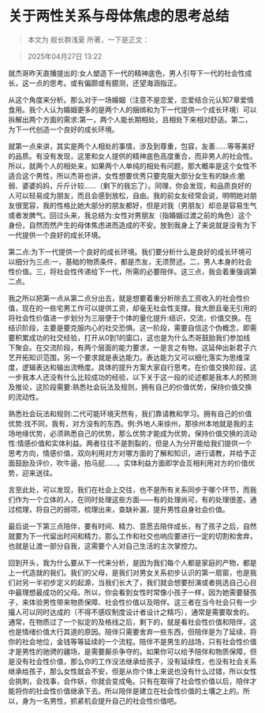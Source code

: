 # 关于两性关系与母体焦虑的思考总结


> 本文为 舰长群浅夏 所著，一下是正文：

> 2025年04月27日 13:22



就杰哥昨天直播提出的:女人塑造下一代的精神底色，男人引导下一代的社会性成长，这一点的思考。或有偏颇或有臆测，还望海涵指正。



从这个角度来分析。那么对于一场婚姻（注意不是恋爱，恋爱结合元认知7章爱情食用。我个人认为婚姻更多的是两个人的捆绑和为下一代提供一个成长环境）可以拆解出两个方面的需求:第一，两个人能长期相处，且相处下来相对舒适。第二，为下一代创造一个良好的成长环境。



就第一点来讲，其实是两个人相处的事情，涉及到尊重，包容，友善……等等美好的品质。有没有发现，这里和女人提供的精神底色高度重合，而非男人的社会性。所以，就两个人的相处来，如果两个人单纯的相处有问题，那大概率是这个女性不适合这个男性，所以杰哥也讲，女性想要优秀只要克服大部分女生有的缺点:脆弱、婆婆妈妈，斤斤计较……（剩下的我忘了）。同理，你会发现，和品质良好的人可以轻易成为朋友，而且会感到放松，自由。我的前女友经常会说，明明她对朋友很宽容，我的性格比她大部分的朋友都好，但是对我（男朋友）却总是容易生气或者发脾气。回过头来，我总结为:女性对男朋友（指婚姻过渡之前的角色）这个身份，自然而然产生的母体焦虑进而造成的不安。放到我身上了来说就是没有为下一代提供一个良好的成长环境。



第二点:为下一代提供一个良好的成长环境。我们要分析什么是良好的成长环境可以细分为三点:一，基础的物质条件，都是杰友，无须赘述。二，男人本身的社会性价值。三，将社会性传递给下一代，所需的必要陪伴。这三点，我会着重强调第二点。



我之所以把第一点从第二点分出去，就是想要着重分析除去工资收入的社会性价值，现在的一些宅男工作可以提供工资，却毫无社会性支撑。我大胆且毫无引用的将社会性价值进一步划分为三层便于个体的量化提升:结识，交流，价值交换。在结识阶段，主要是要克服内心的社交恐惧。这一阶段，需要自信这个伪概念，即需要积累成功的社交经验，打开从0到1的窗口，这也是为什么杰哥鼓励我们参加线下聚会。在交流阶段，有两个层面的能力要求，一是言之有物，这延伸出新君子六艺开拓知识范围，另一个要求就是表达能力。表达能力又可以细化落实为思维深度，逻辑表达和输出流畅度。具体的提升方案大家自行思考。在价值交换阶段，这一步我本人还没有什么比较成功的经验，以下关于这一段的论述都是我本人的预测及推论，这阶段需要:熟悉社会玩法及规则，拥有自己的价值优势，保持价值交换的流动性。



熟悉社会玩法和规则:二代可能环境天然有，我们靠请教和学习。拥有自己的价值优势:找不同，我有，对方没有的东西。例:外地人来徐州，那徐州本地就是我的主场地缘优势，必须熟悉自己的优势，那么优势才能成为优势。保持价值交换的流动性:情感价值和实体利益。两者往往不是割裂的，但是人为分开能给我们提供一个思考方向，情感价值，双向利用对方对哪方面的了解和知识，进行请教，并给予正面鼓励及评价，吹牛逼，拍马屁……。实体利益方面即学会互相利用对方的价值优势，迎来送往。

言至此处，可以发现，我们在社会上交往，也不是所有关系同步于哪个环节，而我们作为一个立体的人，在同时处理这些方面——有的处理尚可，有的处理很差。通过梳理，将自己的弱项，梳理出来，查缺补漏，提升男性自身社会价值。



最后说一下第三点陪伴，要有时间、精力、意愿去陪伴成长，有了孩子之后，自然就要为下一代留出时间和精力，那么工作和社交也响应要进行一定的切割和舍弃，也就是让渡一部分自我，这需要个人对自己生活的主次掌控力。



回到开头，我为什么要从下一代来分析，是因为我们每个人都是家庭的产物，都是上一代造就的我们。我们的父母，是我们对男女关系初步认识的第一扇窗，也是我们对另一半初步定义的起源，当我们长大了，我们就会想要扮演或者挑选自己心目中最理想最成功的父母。所以，你会看到女性时常像小孩子一样，因为她需要替孩子，来体验男性带来物质保障、社会性价值以及陪伴。这三者在当今社会只有一少撮人可以同时达成的（不得不感叹制度设计者设计之精巧），通常是需要取舍的。通常，在物质过了一个拟定的及格线之后，剩下的，就是看社会性价值和陪伴，这也是情绪价值大行其道的原因。陪伴只需要舍弃一些东西，但陪伴是为了延续，将你的社会地位，金钱等等延续的一个流程。陪伴不是男生的战场，只有社会性价值才是男性的驰骋的疆场，是需要厮杀争夺的。如果你可以给予陪伴和物质保障，但是没有社会性价值，那么你的工作没法继承给孩子，没有延续性，也没有社会关系继承给孩子，那么女性就会不安，但是从你个体上来说也没有什么过错，所以女性会挑刺，会找事，会作妖，你就会变成龟。只有在取得了社会性价值以后，陪伴才能将你的社会性价值继承下去。所以陪伴是建立在社会性价值的土壤之上的。所以，身为一名男性，抓紧机会提升自己的社会性价值吧。

